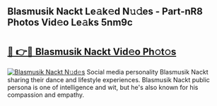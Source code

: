 ## Blasmusik Nackt Le𝚊k𝚎d N𝚞𝚍es - Part-nR8 Photos Vid𝚎o Le𝚊ks 5nm9c

# <h2><a href="http://fba09u.evod.top/?m=Blasmusik+Nackt">🔗 👉🔴 Blasmusik Nackt Vid𝚎o Ph𝚘t𝚘s</a></h2>

[![Blasmusik Nackt N𝚞d𝚎s](https://i.imgur.com/8V9OHl7.gif)](http://fba09u.evod.top/?m=Blasmusik+Nackt)
Social media personality Blasmusik Nackt sharing their dance and lifestyle experiences. Blasmusik Nackt public persona is one of intelligence and wit, but he's also known for his compassion and empathy. 
